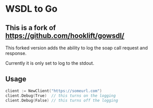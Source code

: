 # WSDL to Go

## This is a fork of https://github.com/hooklift/gowsdl/

This forked version adds the ability to log the soap call request and response.

Currently it is only set to log to the stdout.

## Usage

```go
client := NewClient("https://someurl.com")
client.Debug(True)  // this turns on the logging
client.Debug(False) // this turns off the logging
```